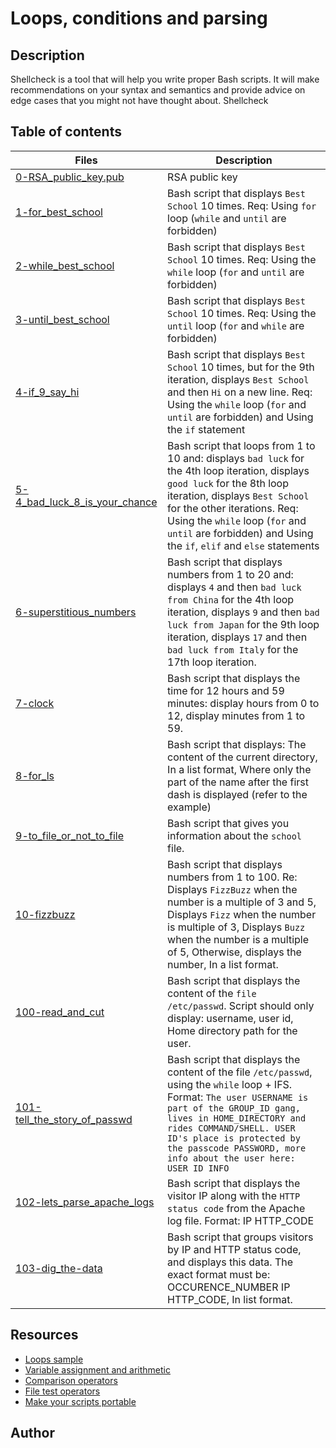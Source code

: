 # Loops, conditions and parsing

## Description

Shellcheck is a tool that will help you write proper Bash scripts. It will make recommendations on your syntax and semantics and provide advice on edge cases that you might not have thought about. Shellcheck

## Table of contents

Files | Description
----------- | -----------
[0-RSA_public_key.pub](./0-RSA_public_key.pub) | RSA public key
[1-for_best_school](./1-for_best_school) | Bash script that displays ```Best School``` 10 times. Req: Using ```for``` loop (```while``` and ```until``` are forbidden)
[2-while_best_school](./2-while_best_school) | Bash script that displays ```Best School``` 10 times. Req: Using the ```while``` loop (```for``` and ```until``` are forbidden)
[3-until_best_school](./3-until_best_school) | Bash script that displays ```Best School``` 10 times. Req: Using the ```until``` loop (```for``` and ```while``` are forbidden)
[4-if_9_say_hi](./4-if_9_say_hi) | Bash script that displays ```Best School``` 10 times, but for the 9th iteration, displays ```Best School``` and then ```Hi``` on a new line. Req: Using the ```while``` loop (```for``` and ```until``` are forbidden) and Using the ```if``` statement
[5-4_bad_luck_8_is_your_chance](./5-4_bad_luck_8_is_your_chance) | Bash script that loops from 1 to 10 and: displays ```bad luck``` for the 4th loop iteration, displays ```good luck``` for the 8th loop iteration, displays ```Best School``` for the other iterations. Req: Using the ```while``` loop (```for``` and ```until``` are forbidden) and Using the ```if```, ```elif``` and ```else``` statements
[6-superstitious_numbers](./6-superstitious_numbers) | Bash script that displays numbers from 1 to 20 and: displays ```4``` and then ```bad luck from China``` for the 4th loop iteration, displays ```9``` and then ```bad luck from Japan``` for the 9th loop iteration, displays ```17``` and then ```bad luck from Italy``` for the 17th loop iteration.
[7-clock](./7-clock) | Bash script that displays the time for 12 hours and 59 minutes: display hours from 0 to 12, display minutes from 1 to 59.
[8-for_ls](./8-for_ls) | Bash script that displays: The content of the current directory, In a list format, Where only the part of the name after the first dash is displayed (refer to the example)
[9-to_file_or_not_to_file](./9-to_file_or_not_to_file) | Bash script that gives you information about the ```school``` file.
[10-fizzbuzz](./10-fizzbuzz) | Bash script that displays numbers from 1 to 100. Re: Displays ```FizzBuzz``` when the number is a multiple of 3 and 5, Displays ```Fizz``` when the number is multiple of 3, Displays ```Buzz``` when the number is a multiple of 5, Otherwise, displays the number, In a list format.
[100-read_and_cut](./100-read_and_cut) | Bash script that displays the content of the ```file /etc/passwd```. Script should only display: username, user id, Home directory path for the user.
[101-tell_the_story_of_passwd](./101-tell_the_story_of_passwd) | Bash script that displays the content of the file ```/etc/passwd```, using the ```while``` loop + IFS. Format: ```The user USERNAME is part of the GROUP_ID gang, lives in HOME_DIRECTORY and rides COMMAND/SHELL. USER ID's place is protected by the passcode PASSWORD, more info about the user here: USER ID INFO```
[102-lets_parse_apache_logs](./102-lets_parse_apache_logs) | Bash script that displays the visitor IP along with the ```HTTP status code``` from the Apache log file. Format: IP HTTP_CODE
[103-dig_the-data](./103-dig_the-data) | Bash script that groups visitors by IP and HTTP status code, and displays this data. The exact format must be: OCCURENCE_NUMBER IP HTTP_CODE, In list format.


## Resources
- [Loops sample](https://tldp.org/LDP/Bash-Beginners-Guide/html/sect_09_01.html)
- [Variable assignment and arithmetic](https://tldp.org/LDP/abs/html/ops.html)
- [Comparison operators](https://tldp.org/LDP/abs/html/comparison-ops.html)
- [File test operators](https://tldp.org/LDP/abs/html/fto.html)
- [Make your scripts portable](https://www.cyberciti.biz/tips/finding-bash-perl-python-portably-using-env.html)

## Author

<!-- ALL-CONTRIBUTORS-LIST:START - Do not remove or modify this section -->
<!-- prettier-ignore -->
<!-- <img src="https://avatars.githubusercontent.com/u/99494922?v=4" width="75px;"/><br /><sub><b>Ayomide Johnaon Salami</b></sub>[💻](https://github.com/Royalboe/alx-system_engineering-devops/commits?author=Royalboe "Code") [📖](https://github.com/Royalboe/alx-system_engineering-devops/commits?author=Royalboe "Documentation") [🤔] -->
<!-- ALL-CONTRIBUTORS-LIST:END -->
